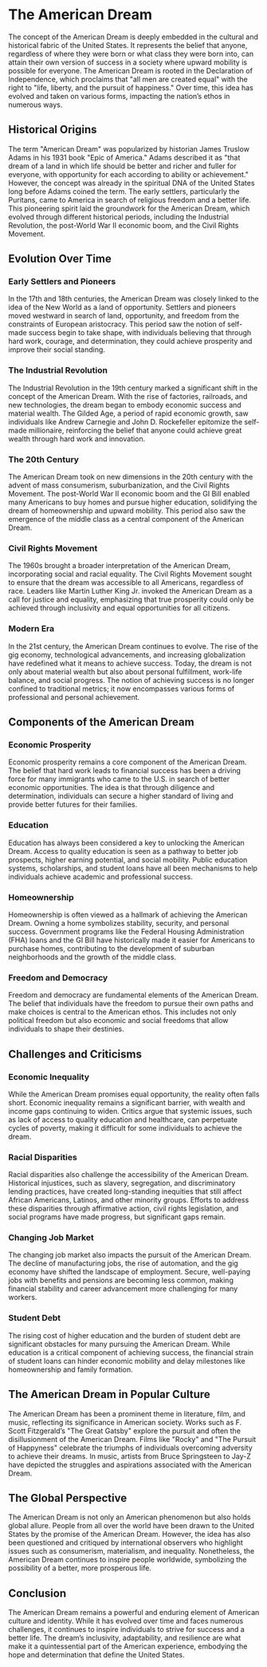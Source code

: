 # The American Dream

The concept of the American Dream is deeply embedded in the cultural and historical fabric of the United States. It represents the belief that anyone, regardless of where they were born or what class they were born into, can attain their own version of success in a society where upward mobility is possible for everyone. The American Dream is rooted in the Declaration of Independence, which proclaims that "all men are created equal" with the right to "life, liberty, and the pursuit of happiness." Over time, this idea has evolved and taken on various forms, impacting the nation’s ethos in numerous ways.

## Historical Origins

The term "American Dream" was popularized by historian James Truslow Adams in his 1931 book "Epic of America." Adams described it as "that dream of a land in which life should be better and richer and fuller for everyone, with opportunity for each according to ability or achievement." However, the concept was already in the spiritual DNA of the United States long before Adams coined the term. The early settlers, particularly the Puritans, came to America in search of religious freedom and a better life. This pioneering spirit laid the groundwork for the American Dream, which evolved through different historical periods, including the Industrial Revolution, the post-World War II economic boom, and the Civil Rights Movement.

## Evolution Over Time

### Early Settlers and Pioneers

In the 17th and 18th centuries, the American Dream was closely linked to the idea of the New World as a land of opportunity. Settlers and pioneers moved westward in search of land, opportunity, and freedom from the constraints of European aristocracy. This period saw the notion of self-made success begin to take shape, with individuals believing that through hard work, courage, and determination, they could achieve prosperity and improve their social standing.

### The Industrial Revolution

The Industrial Revolution in the 19th century marked a significant shift in the concept of the American Dream. With the rise of factories, railroads, and new technologies, the dream began to embody economic success and material wealth. The Gilded Age, a period of rapid economic growth, saw individuals like Andrew Carnegie and John D. Rockefeller epitomize the self-made millionaire, reinforcing the belief that anyone could achieve great wealth through hard work and innovation.

### The 20th Century

The American Dream took on new dimensions in the 20th century with the advent of mass consumerism, suburbanization, and the Civil Rights Movement. The post-World War II economic boom and the GI Bill enabled many Americans to buy homes and pursue higher education, solidifying the dream of homeownership and upward mobility. This period also saw the emergence of the middle class as a central component of the American Dream.

### Civil Rights Movement

The 1960s brought a broader interpretation of the American Dream, incorporating social and racial equality. The Civil Rights Movement sought to ensure that the dream was accessible to all Americans, regardless of race. Leaders like Martin Luther King Jr. invoked the American Dream as a call for justice and equality, emphasizing that true prosperity could only be achieved through inclusivity and equal opportunities for all citizens.

### Modern Era

In the 21st century, the American Dream continues to evolve. The rise of the gig economy, technological advancements, and increasing globalization have redefined what it means to achieve success. Today, the dream is not only about material wealth but also about personal fulfillment, work-life balance, and social progress. The notion of achieving success is no longer confined to traditional metrics; it now encompasses various forms of professional and personal achievement.

## Components of the American Dream

### Economic Prosperity

Economic prosperity remains a core component of the American Dream. The belief that hard work leads to financial success has been a driving force for many immigrants who came to the U.S. in search of better economic opportunities. The idea is that through diligence and determination, individuals can secure a higher standard of living and provide better futures for their families.

### Education

Education has always been considered a key to unlocking the American Dream. Access to quality education is seen as a pathway to better job prospects, higher earning potential, and social mobility. Public education systems, scholarships, and student loans have all been mechanisms to help individuals achieve academic and professional success.

### Homeownership

Homeownership is often viewed as a hallmark of achieving the American Dream. Owning a home symbolizes stability, security, and personal success. Government programs like the Federal Housing Administration (FHA) loans and the GI Bill have historically made it easier for Americans to purchase homes, contributing to the development of suburban neighborhoods and the growth of the middle class.

### Freedom and Democracy

Freedom and democracy are fundamental elements of the American Dream. The belief that individuals have the freedom to pursue their own paths and make choices is central to the American ethos. This includes not only political freedom but also economic and social freedoms that allow individuals to shape their destinies.

## Challenges and Criticisms

### Economic Inequality

While the American Dream promises equal opportunity, the reality often falls short. Economic inequality remains a significant barrier, with wealth and income gaps continuing to widen. Critics argue that systemic issues, such as lack of access to quality education and healthcare, can perpetuate cycles of poverty, making it difficult for some individuals to achieve the dream.

### Racial Disparities

Racial disparities also challenge the accessibility of the American Dream. Historical injustices, such as slavery, segregation, and discriminatory lending practices, have created long-standing inequities that still affect African Americans, Latinos, and other minority groups. Efforts to address these disparities through affirmative action, civil rights legislation, and social programs have made progress, but significant gaps remain.

### Changing Job Market

The changing job market also impacts the pursuit of the American Dream. The decline of manufacturing jobs, the rise of automation, and the gig economy have shifted the landscape of employment. Secure, well-paying jobs with benefits and pensions are becoming less common, making financial stability and career advancement more challenging for many workers.

### Student Debt

The rising cost of higher education and the burden of student debt are significant obstacles for many pursuing the American Dream. While education is a critical component of achieving success, the financial strain of student loans can hinder economic mobility and delay milestones like homeownership and family formation.

## The American Dream in Popular Culture

The American Dream has been a prominent theme in literature, film, and music, reflecting its significance in American society. Works such as F. Scott Fitzgerald’s "The Great Gatsby" explore the pursuit and often the disillusionment of the American Dream. Films like "Rocky" and "The Pursuit of Happyness" celebrate the triumphs of individuals overcoming adversity to achieve their dreams. In music, artists from Bruce Springsteen to Jay-Z have depicted the struggles and aspirations associated with the American Dream.

## The Global Perspective

The American Dream is not only an American phenomenon but also holds global allure. People from all over the world have been drawn to the United States by the promise of the American Dream. However, the idea has also been questioned and critiqued by international observers who highlight issues such as consumerism, materialism, and inequality. Nonetheless, the American Dream continues to inspire people worldwide, symbolizing the possibility of a better, more prosperous life.

## Conclusion

The American Dream remains a powerful and enduring element of American culture and identity. While it has evolved over time and faces numerous challenges, it continues to inspire individuals to strive for success and a better life. The dream’s inclusivity, adaptability, and resilience are what make it a quintessential part of the American experience, embodying the hope and determination that define the United States.